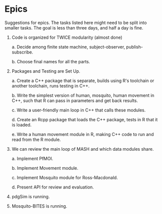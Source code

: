 # Epics

Suggestions for epics. The tasks listed here might need to
be split into smaller tasks. The goal is less than three days,
and half a day is fine.


 1. Code is organized for TWICE modularity (almost done)

    a. Decide among finite state machine, subject-observer, publish-subscribe.

    b. Choose final names for all the parts.

 2. Packages and Testing are Set Up.

    a. Create a C++ package that is separate, builds using R's toolchain
       or another toolchain, runs testing in C++.

    b. Write the simplest version of human, mosquito, human movement
       in C++, such that R can pass in parameters and get back results.

    c. Write a user-friendly main loop in C++ that calls these modules.

    d. Create an Rcpp package that loads the C++ package, tests in R
       that it is loaded.

    e. Write a human movement module in R, making C++ code to run
       and read from the R module.

 3. We can review the main loop of MASH and which data modules share.

    a. Implement PfMOI.

    b. Implement Movement module.

    c. Implement Mosquito module for Ross-Macdonald.

    d. Present API for review and evaluation.

 4. pdgSim is running.

 5. Mosquito-BITES is running.
